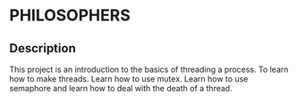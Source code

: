 # PHILOSOPHERS

## Description

This project is an introduction to the basics of threading a process. To learn how to make threads. Learn how to use mutex. Learn how to use semaphore and learn how to deal with the death of a thread.